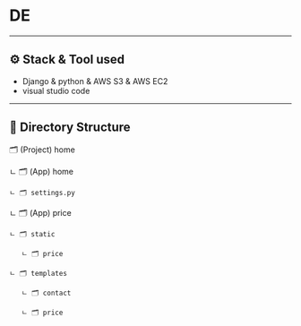 # DE

---
⚙️ Stack & Tool used
---
- Django & python & AWS S3 & AWS EC2
- visual studio code

---
📂 Directory Structure
---

🗂 (Project) home

 ㄴ 🗂 (App) home
 
    ㄴ 🗂 settings.py
 
 ㄴ 🗂 (App) price
 
    ㄴ 🗂 static
    
       ㄴ 🗂 price
       
    ㄴ 🗂 templates
    
       ㄴ 🗂 contact
       
       ㄴ 🗂 price
 



